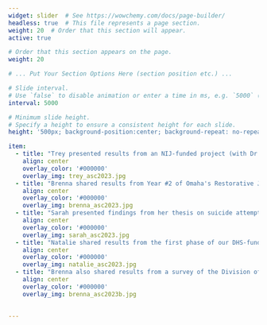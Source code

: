 ```yaml
---
widget: slider  # See https://wowchemy.com/docs/page-builder/
headless: true  # This file represents a page section.
weight: 20  # Order that this section will appear.
active: true

# Order that this section appears on the page.
weight: 20

# ... Put Your Section Options Here (section position etc.) ...

# Slide interval.
# Use `false` to disable animation or enter a time in ms, e.g. `5000` (5s).
interval: 5000

# Minimum slide height.
# Specify a height to ensure a consistent height for each slide.
height: '500px; background-position:center; background-repeat: no-repeat; background-size: contain'

item: 
  - title: "Trey presented results from an NIJ-funded project (with Dr. Nix)"
    align: center
    overlay_color: '#000000'
    overlay_img: trey_asc2023.jpg
  - title: "Brenna shared results from Year #2 of Omaha's Restorative Justice Diversion Program (with Dr. Huff)"
    align: center
    overlay_color: '#000000'
    overlay_img: brenna_asc2023.jpg
  - title: "Sarah presented findings from her thesis on suicide attempts in Omaha pre/post pandemic onset (supervised by Dr. Hashimi)"
    align: center
    overlay_color: '#000000'
    overlay_img: sarah_asc2023.jpg
  - title: "Natalie shared results from the first phase of our DHS-funded project on insider threats in policing (with Dr. Kearns et al.)"
    align: center
    overlay_color: '#000000'
    overlay_img: natalie_asc2023.jpg
  - title: "Brenna also shared results from a survey of the Division of Experimental Criminology members (with Dr. Huff)"
    align: center
    overlay_color: '#000000'
    overlay_img: brenna_asc2023b.jpg

    
---
```

